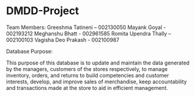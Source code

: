 # DMDD-Project

Team Members:
Greeshma Tatineni – 002130050
Mayank Goyal - 002193212
Meghanshu Bhatt - 002961585
Romita Upendra Thally – 002100103
Vagisha Deo Prakash - 002100987


Database Purpose:

This purpose of this database is to update and maintain the data generated by the managers, customers of the stores respectively, to manage inventory, orders, and returns to build competencies and customer interests, develop, and improve sales of merchandise, keep accountability and transactions made at the store to aid in efficient management.



